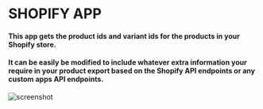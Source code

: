 # SHOPIFY APP

#### This app gets the product ids and variant ids for the products in your Shopify store.

#### It can be easily be modified to include whatever extra information your require in your product export based on the Shopify API endpoints or any custom apps API endpoints. 

![screenshot]()

